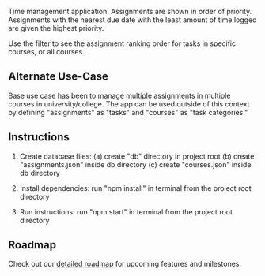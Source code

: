 Time management application. Assignments are shown in order of priority. Assignments with the nearest due date with the least amount of time logged are given the highest priority. 

Use the filter to see the assignment ranking order for tasks in specific courses, or all courses.

## Alternate Use-Case

Base use case has been to manage multiple assignments in multiple courses in university/college. The app can be used outside of this context by defining "assignments" as "tasks" and "courses" as "task categories."

## Instructions

1. Create database files: (a) create "db" directory in project root (b) create "assignments.json" inside db directory (c) create "courses.json" inside db directory

2. Install dependencies: run "npm install" in terminal from the project root directory

3. Run instructions: run "npm start" in terminal from the project root directory

## Roadmap

Check out our [detailed roadmap](ROADMAP.md) for upcoming features and milestones.
